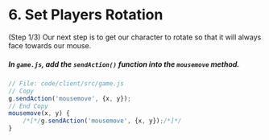 # 6. Set Players Rotation
 (Step 1/3) Our next step is to get our character to rotate so that it will always face towards our mouse. 

##### In `game.js`, add the `sendAction()` function into the `mousemove` method.

```javascript
// File: code/client/src/game.js
// Copy
g.sendAction('mousemove', {x, y});
// End Copy
mousemove(x, y) {
	/*[*/g.sendAction('mousemove', {x, y});/*]*/
}
```
